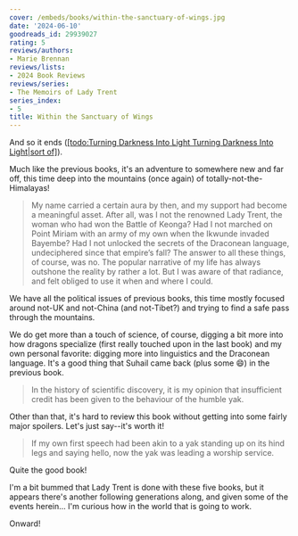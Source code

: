 ```yaml
---
cover: /embeds/books/within-the-sanctuary-of-wings.jpg
date: '2024-06-10'
goodreads_id: 29939027
rating: 5
reviews/authors:
- Marie Brennan
reviews/lists:
- 2024 Book Reviews
reviews/series:
- The Memoirs of Lady Trent
series_index:
- 5
title: Within the Sanctuary of Wings
---
```

And so it ends ([[todo:Turning Darkness Into Light
Turning Darkness Into Light|sort of]]()).

Much like the previous books, it's an adventure to somewhere new and far off, this time deep into the mountains (once again) of totally-not-the-Himalayas!

<!--more-->

> My name carried a certain aura by then, and my support had become a meaningful asset. After all, was I not the renowned Lady Trent, the woman who had won the Battle of Keonga? Had I not marched on Point Miriam with an army of my own when the Ikwunde invaded Bayembe? Had I not unlocked the secrets of the Draconean language, undeciphered since that empire’s fall? The answer to all these things, of course, was no. The popular narrative of my life has always outshone the reality by rather a lot. But I was aware of that radiance, and felt obliged to use it when and where I could.

We have all the political issues of previous books, this time mostly focused around not-UK and not-China (and not-Tibet?) and trying to find a safe pass through the mountains. 

We do get more than a touch of science, of course, digging a bit more into how dragons specialize (first really touched upon in the last book) and my own personal favorite: digging more into linguistics and the Draconean language. It's a good thing that Suhail came back (plus some :smile:) in the previous book. 

> In the history of scientific discovery, it is my opinion that insufficient credit has been given to the behaviour of the humble yak.

Other than that, it's hard to review this book without getting into some fairly major spoilers. Let's just say--it's worth it! 

> If my own first speech had been akin to a yak standing up on its hind legs and saying hello, now the yak was leading a worship service.

Quite the good book!

I'm a bit bummed that Lady Trent is done with these five books, but it appears there's another following generations along, and given some of the events herein... I'm curious how in the world that is going to work. 

Onward!

